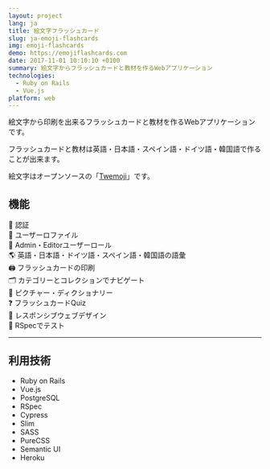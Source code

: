 ```yaml
---
layout: project
lang: ja
title: 絵文字フラッシュカード
slug: ja-emoji-flashcards
img: emoji-flashcards
demo: https://emojiflashcards.com
date: 2017-11-01 10:10:10 +0100
summary: 絵文字からフラッシュカードと教材を作るWebアプリケーション
technologies:
  - Ruby on Rails
  - Vue.js
platform: web
---
```

絵文字から印刷を出来るフラッシュカードと教材を作るWebアプリケーションです。

フラッシュカードと教材は英語・日本語・スペイン語・ドイツ語・韓国語で作ることが出来ます。

絵文字はオープンソースの「[Twemoji](https://github.com/twitter/twemoji)」です。

## 機能

🔑 認証  
👤 ユーザーロファイル  
👥 Admin・Editorユーザーロール  
🌎 英語・日本語・ドイツ語・スペイン語・韓国語の語彙  
🖨 フラッシュカードの印刷  
🗂 カテゴリーとコレクションでナビゲート   
📘 ピクチャー・ディクショナリー  
❓ フラッシュカードQuiz  
📱 レスポンシブウェブデザイン  
📝 RSpecでテスト  

---

## 利用技術

- Ruby on Rails
- Vue.js
- PostgreSQL
- RSpec
- Cypress
- Slim
- SASS
- PureCSS
- Semantic UI
- Heroku
